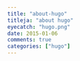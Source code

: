 ```yaml
---
title: "about-hugo"
titleja: "about hugo"
eyecatch: "hugo.png"
date: 2015-01-06
comments: true
categories: ["hugo"]
---
```



